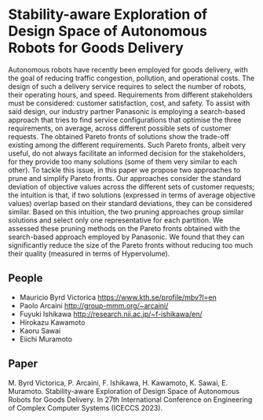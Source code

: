 # Stability-aware Exploration of Design Space of Autonomous Robots for Goods Delivery
Autonomous robots have recently been employed for goods delivery, with the goal of reducing traffic congestion, pollution, and operational costs. The design of such a delivery service requires to select the number of robots, their operating hours, and speed. Requirements from different stakeholders must be considered: customer satisfaction, cost, and safety. To assist with said design, our industry partner Panasonic is employing a search-based approach that tries to find service configurations that optimise the three requirements, on average, across different possible sets of customer requests. The obtained Pareto fronts of solutions show the trade-off existing among the different requirements. Such Pareto fronts, albeit very useful, do not always facilitate an informed decision for the stakeholders, for they provide too many solutions (some of them very similar to each other). To tackle this issue, in this paper we propose two approaches to prune and simplify Pareto fronts. Our approaches consider the standard deviation of objective values across the different sets of customer requests; the intuition is that, if two solutions (expressed in terms of average objective values) overlap based on their standard deviations, they can be considered similar. Based on this intuition, the two pruning approaches group similar solutions and select only one representative for each partition. We assessed these pruning methods on the Pareto fronts obtained with the search-based approach employed by Panasonic. We found that they can significantly reduce the size of the Pareto fronts without reducing too much their quality (measured in terms of Hypervolume).

## People
* Mauricio Byrd Victorica https://www.kth.se/profile/mbv?l=en
* Paolo Arcaini http://group-mmm.org/~arcaini/
* Fuyuki Ishikawa http://research.nii.ac.jp/~f-ishikawa/en/
* Hirokazu Kawamoto
* Kaoru Sawai
* Eiichi Muramoto

## Paper
M. Byrd Victorica, P. Arcaini, F. Ishikawa, H. Kawamoto, K. Sawai, E. Muramoto. Stability-aware Exploration of Design Space of Autonomous Robots for Goods Delivery. In 27th International Conference on Engineering of Complex Computer Systems (ICECCS 2023).
